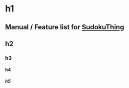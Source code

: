# h1

## Manual / Feature list for [SudokuThing](https://dystakruul.github.io/sudokuthing/)

## h2

### h3

#### h4

##### h5
